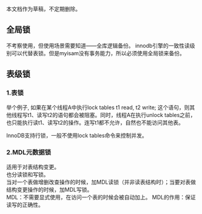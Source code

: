 本文档作为草稿，不定期删除。
##  全局锁
不考察使用，但使用场景需要知道——全库逻辑备份。
innodb引擎的一致性读级别可以代替表锁。但是myisam没有事务能力，所以必须使用全局锁来备份。

## 表级锁
### 1.表锁 
举个例子, 如果在某个线程A中执行lock tables t1 read, t2 write; 这个语句，则其他线程写t1、读写t2的语句都会被阻塞。同时，线程A在执行unlock tables之前，也只能执行读t1、读写t2的操作。连写t1都不允许，自然也不能访问其他表。

InnoDB支持行锁，一般不使用lock tables命令来控制并发。

### 2.MDL元数据锁
适用于对表结构变更。   
也分读锁和写锁。   
当对一个表做增删改查操作的时候，加MDL读锁（并非读表结构时）；当要对表做结构变更操作的时候，加MDL写锁。   
MDL：不需要显式使用，在访问一个表的时候会被自动加上。
MDL的作用：保证读写的正确性。